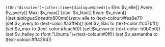 `(t8n:"dissolve")+(after:time+$dialogueSpeed)[=`
Elle: $v_elle[]
Avery: $v_avery[]
Max: $v_max[]
Lilac: $v_lilac[]
Evan: $v_evan[]
{(set:$dialogueSpeed to 800ms)
(set:$v_elle to (text-colour:#fea9e7))
(set:$v_avery to (text-color:#a3ffeb))
(set:$v_lilac to (text-color:#c07bff))
(set:$v_max to (text-color:#fcac50))
(set:$v_evan to (text-color: b0b0b0))
(set:$v_hailey to (font:"Ubuntu")+(text-colour:#0ff))
(set:$v_samantha to (text-colour:#ff4294))